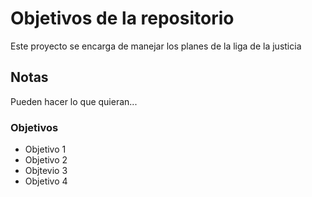 # Objetivos de la repositorio

Este proyecto se encarga de manejar los planes de la liga de la justicia

## Notas

Pueden hacer lo que quieran...

### Objetivos

- Objetivo 1
- Objetivo 2
- Objtevio 3
- Objetivo 4
